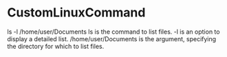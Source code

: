# CustomLinuxCommand
ls -l /home/user/Documents
ls is the command to list files.
-l is an option to display a detailed list.
/home/user/Documents is the argument, specifying the directory for which to list files.
